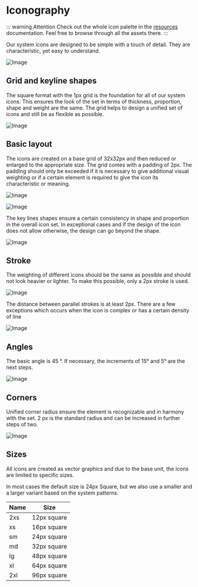 # Iconography

::: warning Attention
Check out the whole icon palette in the [resources](/resources/icons) documentation.
Feel free to browse through all the assets there.
:::

Our system icons are designed to be simple with a touch of detail. They are characteristic, yet easy to understand.

![Image](/assets/icons-overview.png)

## Grid and keyline shapes

The square format with the 1px grid is the foundation for all of our system icons. This ensures the look of the set in terms of thickness, proportion, shape and weight are the same. The grid helps to design a unified set of icons and still be as flexible as possible.

![Image](/assets/icons-grid.png)

## Basic layout

The icons are created on a base grid of 32x32px and then reduced or enlarged to the appropriate size. The grid comes with a padding of 2px. The padding should only be exceeded if it is necessary to give additional visual weighting or if a certain element is required to give the icon its characteristic or meaning.

![Image](/assets/icons-layout-1.png)

![Image](/assets/icons-layout-2.png)

The key lines shapes ensure a certain consistency in shape and proportion in the overall icon set. In exceptional cases and if the design of the icon does not allow otherwise, the design can go beyond the shape.

![Image](/assets/icons-layout-3.png)

## Stroke

The weighting of different icons should be the same as possible and should not look heavier or lighter. To make this possible, only a 2px stroke is used.

![Image](/assets/icons-stroke-1.png)

The distance between parallel strokes is at least 2px. There are a few exceptions which occurs when the icon is complex or has a certain density of line

![Image](/assets/icons-stroke-2.png)

## Angles

The basic angle is 45 °. If necessary, the increments of 15° and 5° are the next steps.

![Image](/assets/icons-angles.png)

## Corners

Unified corner radius ensure the element is recognizable and in harmony with the set. 2 px is the standard radius and can be increased in further steps of two.

![Image](/assets/icons-corners.png)

## Sizes

All icons are created as vector graphics and due to the base unit, the icons are limited to specific sizes.

In most cases the default size is 24px Square, but we also use a smaller and a larger variant based on the system patterns.

| Name | Size        |
| ---- | ----------- |
| 2xs  | 12px square |
| xs   | 16px square |
| sm   | 24px square |
| md   | 32px square |
| lg   | 48px square |
| xl   | 64px square |
| 2xl  | 96px square |

<!--@include: @/.vitepress/to-be-done.md-->
